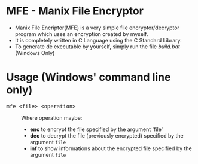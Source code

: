 # MFE - Manix File Encryptor
- Manix File Encriptor(MFE) is a very simple file encryptor/decryptor program which uses an encryption created by myself.
- It is completely written in C Language using the C Standard Library.
- To generate de executable by yourself, simply run the file *build.bat* (Windows Only)

# Usage (Windows' command line only)
<dl>
	<dt><pre>mfe &lt;file&gt; &lt;operation&gt;</pre></dt>
	<dd>Where operation maybe:
		<ul>
			<li><b>enc</b> to encrypt the file specified by the argument 'file'</li>
			<li><b>dec</b> to decrypt the file (previously encrypted) specified by the argument <code>file</code></li>
			<li><b>inf</b> to show informations about the encrypted file specified by the argument <code>file</code></li>
		</ul>
	</dd>
</dl>

